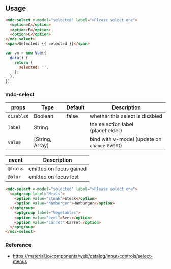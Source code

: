 ## Usage

```html
<mdc-select v-model="selected" label=">Please select one">
  <option>A</option>
  <option>B</option>
  <option>C</option>
</mdc-select>
<span>Selected: {{ selected }}</span>
```

```javascript
var vm = new Vue({
  data() {
    return {
      selected: '',
    };
  },
});
```

### mdc-select

| props      | Type            | Default | Description                                  |
| ---------- | --------------- | ------- | -------------------------------------------- |
| `disabled` | Boolean         | false   | whether this select is disabled              |
| `label`    | String          |         | the selection label (placeholder)            |
| `value`    | [String, Array] |         | bind with v-model (update on `change` event) |

| event    | Description             |
| -------- | ----------------------- |
| `@focus` | emitted on focus gained |
| `@blur`  | emitted on focus lost   |

```html
<mdc-select v-model="selected" label=">Please select one">
  <optgroup label="Meats">
    <option value="steak">Steak</option>
    <option value="hamburger">Hamburger</option>
  </optgroup>
    <optgroup label="Vegetables">
    <option value="beet">Beet</option>
    <option value="carrot">Carrot</option>
  </optgroup>
</mdc-select>
```

### Reference

* <https://material.io/components/web/catalog/input-controls/select-menus>
